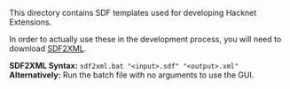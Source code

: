 This directory contains SDF templates used for developing Hacknet Extensions.

In order to actually use these in the development process, you will need to download [SDF2XML](https://github.com/Maowcraft/SDF2XML).

**SDF2XML Syntax:** `sdf2xml.bat "<input>.sdf" "<output>.xml"`<br>
**Alternatively:** Run the batch file with no arguments to use the GUI.

